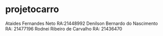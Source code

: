 # projetocarro


Ataides Fernandes Neto RA:21448992
Denilson Bernardo do Nascimento RA: 21477196
Rodnei Ribeiro de Carvalho RA: 21436470
